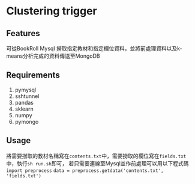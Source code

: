 # Clustering trigger
## Features
可從BookRoll Mysql 撈取指定教材和指定欄位資料，並將前處理資料以及k-means分析完成的資料傳送至MongoDB
## Requirements
1. pymysql
2. sshtunnel
3. pandas
4. sklearn
5. numpy
6. pymongo
## Usage
將需要撈取的教材名稱寫在`contents.txt`中，需要撈取的欄位寫在`fields.txt`中，執行`sh run.sh`即可，
若只需要連線至Mysql並作前處理可以用以下程式碼
`import preprocess`
`data = preprocess.getdata('contents.txt', 'fields.txt')`
